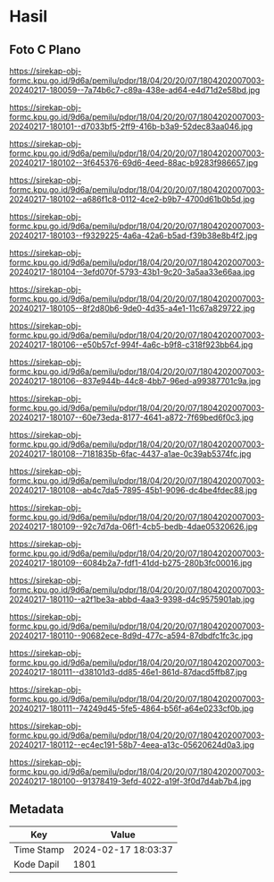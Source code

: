# Hasil

## Foto C Plano

https://sirekap-obj-formc.kpu.go.id/9d6a/pemilu/pdpr/18/04/20/20/07/1804202007003-20240217-180059--7a74b6c7-c89a-438e-ad64-e4d71d2e58bd.jpg

https://sirekap-obj-formc.kpu.go.id/9d6a/pemilu/pdpr/18/04/20/20/07/1804202007003-20240217-180101--d7033bf5-2ff9-416b-b3a9-52dec83aa046.jpg

https://sirekap-obj-formc.kpu.go.id/9d6a/pemilu/pdpr/18/04/20/20/07/1804202007003-20240217-180102--3f645376-69d6-4eed-88ac-b9283f986657.jpg

https://sirekap-obj-formc.kpu.go.id/9d6a/pemilu/pdpr/18/04/20/20/07/1804202007003-20240217-180102--a686f1c8-0112-4ce2-b9b7-4700d61b0b5d.jpg

https://sirekap-obj-formc.kpu.go.id/9d6a/pemilu/pdpr/18/04/20/20/07/1804202007003-20240217-180103--f9329225-4a6a-42a6-b5ad-f39b38e8b4f2.jpg

https://sirekap-obj-formc.kpu.go.id/9d6a/pemilu/pdpr/18/04/20/20/07/1804202007003-20240217-180104--3efd070f-5793-43b1-9c20-3a5aa33e66aa.jpg

https://sirekap-obj-formc.kpu.go.id/9d6a/pemilu/pdpr/18/04/20/20/07/1804202007003-20240217-180105--8f2d80b6-9de0-4d35-a4e1-11c67a829722.jpg

https://sirekap-obj-formc.kpu.go.id/9d6a/pemilu/pdpr/18/04/20/20/07/1804202007003-20240217-180106--e50b57cf-994f-4a6c-b9f8-c318f923bb64.jpg

https://sirekap-obj-formc.kpu.go.id/9d6a/pemilu/pdpr/18/04/20/20/07/1804202007003-20240217-180106--837e944b-44c8-4bb7-96ed-a99387701c9a.jpg

https://sirekap-obj-formc.kpu.go.id/9d6a/pemilu/pdpr/18/04/20/20/07/1804202007003-20240217-180107--60e73eda-8177-4641-a872-7f69bed6f0c3.jpg

https://sirekap-obj-formc.kpu.go.id/9d6a/pemilu/pdpr/18/04/20/20/07/1804202007003-20240217-180108--7181835b-6fac-4437-a1ae-0c39ab5374fc.jpg

https://sirekap-obj-formc.kpu.go.id/9d6a/pemilu/pdpr/18/04/20/20/07/1804202007003-20240217-180108--ab4c7da5-7895-45b1-9096-dc4be4fdec88.jpg

https://sirekap-obj-formc.kpu.go.id/9d6a/pemilu/pdpr/18/04/20/20/07/1804202007003-20240217-180109--92c7d7da-06f1-4cb5-bedb-4dae05320626.jpg

https://sirekap-obj-formc.kpu.go.id/9d6a/pemilu/pdpr/18/04/20/20/07/1804202007003-20240217-180109--6084b2a7-fdf1-41dd-b275-280b3fc00016.jpg

https://sirekap-obj-formc.kpu.go.id/9d6a/pemilu/pdpr/18/04/20/20/07/1804202007003-20240217-180110--a2f1be3a-abbd-4aa3-9398-d4c9575901ab.jpg

https://sirekap-obj-formc.kpu.go.id/9d6a/pemilu/pdpr/18/04/20/20/07/1804202007003-20240217-180110--90682ece-8d9d-477c-a594-87dbdfc1fc3c.jpg

https://sirekap-obj-formc.kpu.go.id/9d6a/pemilu/pdpr/18/04/20/20/07/1804202007003-20240217-180111--d38101d3-dd85-46e1-861d-87dacd5ffb87.jpg

https://sirekap-obj-formc.kpu.go.id/9d6a/pemilu/pdpr/18/04/20/20/07/1804202007003-20240217-180111--74249d45-5fe5-4864-b56f-a64e0233cf0b.jpg

https://sirekap-obj-formc.kpu.go.id/9d6a/pemilu/pdpr/18/04/20/20/07/1804202007003-20240217-180112--ec4ec191-58b7-4eea-a13c-05620624d0a3.jpg

https://sirekap-obj-formc.kpu.go.id/9d6a/pemilu/pdpr/18/04/20/20/07/1804202007003-20240217-180100--91378419-3efd-4022-a19f-3f0d7d4ab7b4.jpg


## Metadata

| Key        | Value               |
| ---------- | ------------------- |
| Time Stamp | 2024-02-17 18:03:37 |
| Kode Dapil | 1801                |



